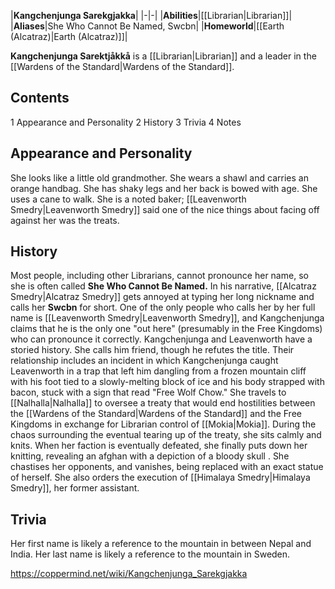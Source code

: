 |**Kangchenjunga Sarekgjakka**|
|-|-|
|**Abilities**|[[Librarian\|Librarian]]|
|**Aliases**|She Who Cannot Be Named, Swcbn|
|**Homeworld**|[[Earth (Alcatraz)\|Earth (Alcatraz)]]|

**Kangchenjunga Sarektjåkkå** is a [[Librarian\|Librarian]] and a leader in the [[Wardens of the Standard\|Wardens of the Standard]].

## Contents

1 Appearance and Personality
2 History
3 Trivia
4 Notes


## Appearance and Personality
She looks like a little old grandmother. She wears a shawl and carries an orange handbag. She has shaky legs and her back is bowed with age. She uses a cane to walk.
She is a noted baker; [[Leavenworth Smedry\|Leavenworth Smedry]] said one of the nice things about facing off against her was the treats.

## History
Most people, including other Librarians, cannot pronounce her name, so she is often called **She Who Cannot Be Named.** In his narrative, [[Alcatraz Smedry\|Alcatraz Smedry]] gets annoyed at typing her long nickname and calls her **Swcbn** for short. One of the only people who calls her by her full name is [[Leavenworth Smedry\|Leavenworth Smedry]], and Kangchenjunga claims that he is the only one "out here" (presumably in the Free Kingdoms) who can pronounce it correctly.
Kangchenjunga and Leavenworth have a storied history. She calls him friend, though he refutes the title. Their relationship includes an incident in which Kangchenjunga caught Leavenworth in a trap that left him dangling from a frozen mountain cliff with his foot tied to a slowly-melting block of ice and his body strapped with bacon, stuck with a sign that read "Free Wolf Chow." 
She travels to [[Nalhalla\|Nalhalla]] to oversee a treaty that would end hostilities between the [[Wardens of the Standard\|Wardens of the Standard]] and the Free Kingdoms in exchange for Librarian control of [[Mokia\|Mokia]]. During the chaos surrounding the eventual tearing up of the treaty, she sits calmly and knits. When her faction is eventually defeated, she finally puts down her knitting, revealing an afghan with a depiction of a bloody skull . She chastises her opponents, and vanishes, being replaced with an exact statue of herself.
She also orders the execution of [[Himalaya Smedry\|Himalaya Smedry]], her former assistant.

## Trivia
Her first name is likely a reference to the mountain  in between Nepal and India. Her last name is likely a reference to the mountain  in Sweden.



https://coppermind.net/wiki/Kangchenjunga_Sarekgjakka